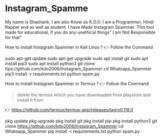 # Instagram_Spamme
My name is Shashank. I am also Know as K.D.O. I am a Programmer, Hindi Rapper and as well as student.
I have Made Instagram Spammer. This tool made  for educational, if you do any unethical things" I am Not Responsible for that"


 How to install Instagram  Spammer in Kali Linus ?
 👉 Follow the Command
 
 sudo apt-get update
 sudo apt-get upgrade
 sudo apt install git
 sudo apt install pip3
 sudo apt install python3
 git clone ttps://github.com/kdo2006/Instagram_Spammer
 cd Whatsapp_Spammer
 pip3 install -r requirements.txt
 python spam.py


 How to install Instagram Spammer in Termux ?
 👉 Follow the Command


 >delete the termux which you have downloaded from playstore and install it from 
 
  👉 https://github.com/termux/termux-app/releases/tag/v0.118.0
 
 pkg update
 pkg upgrade
 pkg install git
 pkg install pip 
 pkg install python3
 git clone https://github.com/kdo2006/Instagram_Spammer
 cd Whatsapp_Spammer
 pip install -r requirements.txt
 python spam.py
